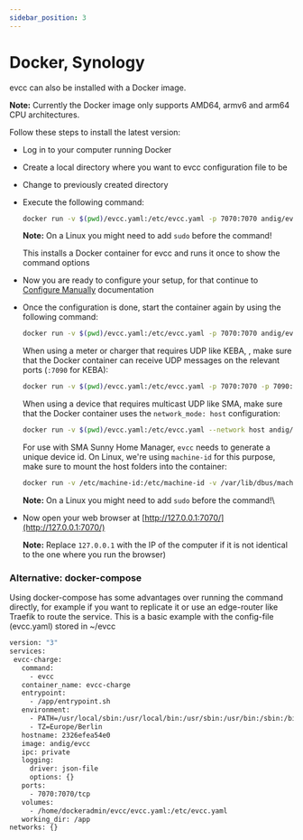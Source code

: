 ```yaml
---
sidebar_position: 3
---
```


# Docker, Synology

evcc can also be installed with a Docker image.

**Note:** Currently the Docker image only supports AMD64, armv6 and arm64 CPU architectures.

Follow these steps to install the latest version:

- Log in to your computer running Docker
- Create a local directory where you want to evcc configuration file to be
- Change to previously created directory
- Execute the following command:

  ```sh
  docker run -v $(pwd)/evcc.yaml:/etc/evcc.yaml -p 7070:7070 andig/evcc -h
  ```

  **Note:** On a Linux you might need to add `sudo` before the command!

  This installs a Docker container for evcc and runs it once to show the command options

- Now you are ready to configure your setup, for that continue to [Configure Manually](manual) documentation
- Once the configuration is done, start the container again by using the following command:

  ```sh
  docker run -v $(pwd)/evcc.yaml:/etc/evcc.yaml -p 7070:7070 andig/evcc
  ```

  When using a meter or charger that requires UDP like KEBA, , make sure that the Docker container can receive UDP messages on the relevant ports (`:7090` for KEBA):

  ```sh
  docker run -v $(pwd)/evcc.yaml:/etc/evcc.yaml -p 7070:7070 -p 7090:7090/udp andig/evcc
  ```

  When using a device that requires multicast UDP like SMA, make sure that the Docker container uses the `network_mode: host` configuration:

  ```sh
  docker run -v $(pwd)/evcc.yaml:/etc/evcc.yaml --network host andig/evcc
  ```

  For use with SMA Sunny Home Manager, `evcc` needs to generate a unique device id. On Linux, we're using `machine-id` for this purpose, make sure to mount the host folders into the container:

  ```sh
  docker run -v /etc/machine-id:/etc/machine-id -v /var/lib/dbus/machine-id:/var/lib/dbus/machine-id --network host andig/evcc ...
  ```

  **Note:** On a Linux you might need to add `sudo` before the command!\

- Now open your web browser at [http://127.0.0.1:7070/](http://127.0.0.1:7070/)

  **Note:** Replace `127.0.0.1` with the IP of the computer if it is not identical to the one where you run the browser)

### Alternative: docker-compose

Using docker-compose has some advantages over running the command directly, for example if you want to replicate it or use an edge-router like Traefik to route the service. This is a basic example with the config-file (evcc.yaml) stored in ~/evcc

```sh
version: "3"
services:
 evcc-charge:
   command:
     - evcc
   container_name: evcc-charge
   entrypoint:
     - /app/entrypoint.sh
   environment:
     - PATH=/usr/local/sbin:/usr/local/bin:/usr/sbin:/usr/bin:/sbin:/bin
     - TZ=Europe/Berlin
   hostname: 2326efea54e0
   image: andig/evcc
   ipc: private
   logging:
     driver: json-file
     options: {}
   ports:
     - 7070:7070/tcp
   volumes:
     - /home/dockeradmin/evcc/evcc.yaml:/etc/evcc.yaml
   working_dir: /app
networks: {}
```
